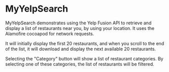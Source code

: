 # MyYelpSearch

MyYelpSearch demonstrates using the Yelp Fusion API to retrieve and display a list of restaurants near you, by using your location. It uses the Alamofire cocoapod for network requests.

It will initially display the first 20 restaurants, and when you 
scroll to the end of the list, it will download and display the next available 20 restaurants. 

Selecting the "Category" button will show a list of restaurant categories. By selecting one of these categories, the list of restaurants will be filtered.

